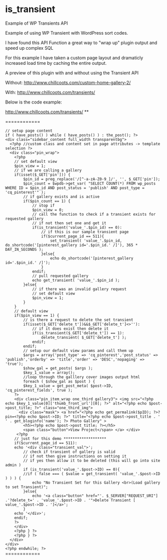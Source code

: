 is_transient
============

Example of WP Transients API

Example of using WP Transient with WordPress sort codes. 

I have found this API Function a great way to "wrap up" plugin output and speed up complex SQL

For this example I have taken a custom page layout and dramaticly increased load time by caching the entire output. 

A preview of this plugin with and without using the Transient API

Without: http://www.chillcoots.com/custom-home-gallery-2/

With: http://www.chillcoots.com/transients/

Below is the code example: 

http://www.chillcoots.com/transients/ ** 

============

<!-- Begin main content -->
  <div class="inner_wrapper">
    <?php 
	// quick function to check if transient is valid
		function is_transient($t) {
			if ( false === ( $value = get_transient( $t ) ) ) {
				return 0;
			}else{
				return 1;
			}
		}		
	
	// setup page content
	if ( have_posts() ) while ( have_posts() ) : the_post(); ?>
    <div class="sidebar_content full_width transparentbg">
      <?php //custom class and content set in page attributes -> template selection ?>
      <div class="pin_wrap">
        <?php
		// set default view
		$pin_view = 1;
		// if we are calling a gallery 
		if(isset($_GET['pin'])) { 
			$pin_id = preg_replace('/[^-a-zA-Z0-9_]/', '', $_GET['pin']); 
			$pin_count = $wpdb->get_var( "SELECT COUNT(*) FROM wp_posts WHERE ID = $pin_id AND post_status = 'publish' AND post_type = 'cq_pinterest'" );
			// if gallery exists and is active
			if($pin_count == 1) {
				// stop if
				$pin_view = 0;
				// call the function to check if a transient exists for requested gallery 
				// if not then set one and get it
				if(is_transient('value_'.$pin_id) == 0):
					// if this is our sample transient page
					if($current_page_id == 511){
						set_transient( 'value_'.$pin_id, do_shortcode('[pinterest_gallery id='.$pin_id.' /]'), 365 * DAY_IN_SECONDS );
					}else{
						echo do_shortcode('[pinterest_gallery id='.$pin_id.' /]');
					}
				endif;
				// pull requested gallery
				echo get_transient( 'value_'.$pin_id );	
			}else{
				// if there was an invalid gallery request
				// set default view
				$pin_view = 1;
			}
		}
		// default view
		if($pin_view == 1) {
			// is there a request to delete the set transient			
			if(isset($_GET['delete_t'])&&$_GET['delete_t']<>''): 
				// if it does exist then delete it
				if(is_transient($_GET['delete_t']) == 1):
					delete_transient( $_GET['delete_t'] );
				endif;
			endif;
			// setup our default view params and call them up
			$args = array('post_type' => 'cq_pinterest','post_status' => 'publish','orderby' => 'title','order' => 'DESC','nopaging' => 'true');
			$show_gal = get_posts( $args );		
			$key_1_value = array();
			//loop through the galllery cover images output html
			foreach ( $show_gal as $post ) {
			$key_1_value = get_post_meta( $post->ID, 'cq_pinterest_fields', true );
		?>
        <div class="pin_item_wrap one_third gallery3"> <img src="<?php echo $key_1_value[0]['thumb_front_url'][0]; ?>" alt="<?php echo $post->post_title; ?>" class="one_third_img">
          <div class="mask"> <a href="<?php echo get_permalink($pID); ?>?pin=<?php echo $post->ID; ?>" title="<?php echo $post->post_title . ' ' . get_bloginfo('name'); ?> Photo Gallery" >
            <h5><?php echo $post->post_title; ?></h5>
            <span class="button">View Project</span> </a> </div>
         <?php 
		// just for this demo *******************
		if($current_page_id == 511): 
		echo '<div class="transient_val">';
			// check if transient of gallery is valid
			// if not then give instructions on setting it
			// if yes then allow it to be deleted (this will go into site admin )		
			if (is_transient('value_'.$post->ID) == 0){
			//if ( false === ( $value = get_transient( 'value_'.$post->ID ) ) ) {
				echo "No Transient Set for this Gallery <br>(Load gallery to set Transient)";
			}else{
				echo '<a class="button" href="'. $_SERVER["REQUEST_URI"] .'?delete_t=' . 'value_'.$post->ID . '">Delete Transient [ value_'.$post->ID . ']</a>';
			}
		echo '</div>';
		endif;
		?>
        </div>
        <?php } ?>
        <?php } ?>
      </div>
    </div>
    <?php endwhile; ?>
  </div>
  <!-- End main content --> 
============
